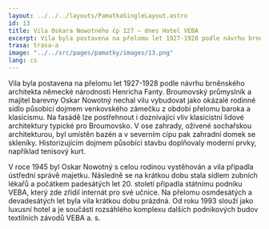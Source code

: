 ```yaml
---
layout: ../../../layouts/PamatkaSingleLayout.astro
id: 13
title: Vila Oskara Nowotného čp 127 – dnes Hotel VEBA
excerpt: Vila byla postavena na přelomu let 1927-1928 podle návrhu brněnského architekta německé národnosti Henricha Fanty. Broumovský průmyslník a majitel barevny Oskar Nowotný nechal vilu vybudovat jako okázalé rodinné sídlo působící dojmem venkovského zámečku z období přelomu baroka a klasicismu.
trasa: trasa-a
image: "../../src/pages/pamatky/images/13.png"
lang: cs
---
```


Vila byla postavena na přelomu let 1927-1928 podle návrhu brněnského architekta německé národnosti Henricha Fanty. Broumovský průmyslník a majitel barevny Oskar Nowotný nechal vilu vybudovat jako okázalé rodinné sídlo působící dojmem venkovského zámečku z období přelomu baroka a klasicismu. Na fasádě lze postřehnout i doznívající vliv klasicistní lidové architektury typické pro Broumovsko. V ose zahrady, oživené sochařskou architekturou, byl umístěn bazén a v severním cípu pak zahradní domek se skleníky. Historizujícím dojmem působící stavbu doplňovaly moderní prvky, například tenisový kurt.

V roce 1945 byl Oskar Nowotný s celou rodinou vystěhován a vila připadla ústřední správě majetku. Následně se na krátkou dobu stala sídlem zubních lékařů a počátkem padesátých let 20. století připadla státnímu podniku VEBA, který zde zřídil internát pro své učnice. Na přelomu osmdesátých a devadesátých let byla vila krátkou dobu prázdná. Od roku 1993 slouží jako luxusní hotel a je součástí rozsáhlého komplexu dalších podnikových budov textilních závodů VEBA a. s.
